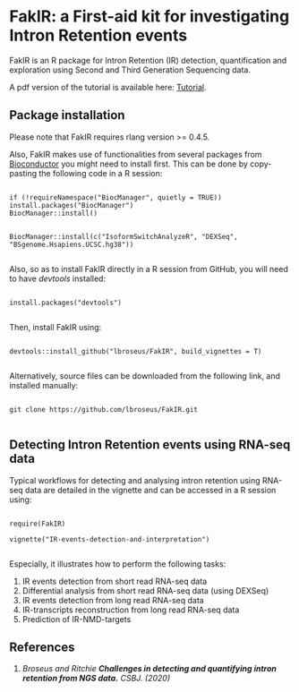 # FakIR: a First-aid kit for investigating Intron Retention events

FakIR is an R package for Intron Retention (IR) detection, quantification and exploration using Second and Third Generation Sequencing data.

A pdf version of the tutorial is available here: [Tutorial](https://github.com/lbroseus/FakIR/blob/master/IR-events-detection-and-interpretation.pdf).


## Package installation 

Please note that FakIR requires rlang version >= 0.4.5.

Also, FakIR makes use of functionalities from several packages from [Bioconductor](https://bioconductor.org) you might need to install first.
This can be done by copy-pasting the following code in a R session:

```

if (!requireNamespace("BiocManager", quietly = TRUE))
install.packages("BiocManager")
BiocManager::install()


BiocManager::install(c("IsoformSwitchAnalyzeR", "DEXSeq", "BSgenome.Hsapiens.UCSC.hg38"))
  
```

Also, so as to install FakIR directly in a R session from GitHub, you will need to have *devtools* installed:

```

install.packages("devtools")
   
```

Then, install FakIR using:

```

devtools::install_github("lbroseus/FakIR", build_vignettes = T)
   
```

Alternatively, source files can be downloaded from the following link, and installed manually:

```

git clone https://github.com/lbroseus/FakIR.git
   
```

## Detecting Intron Retention events using RNA-seq data 

Typical workflows for detecting and analysing intron retention using RNA-seq data are detailed in the vignette and can be accessed in a R session using:

```

require(FakIR)

vignette("IR-events-detection-and-interpretation")
  
```

Especially, it illustrates how to perform the following tasks:

1. IR events detection from short read RNA-seq data
2. Differential analysis from short read RNA-seq data (using DEXSeq)
3. IR events detection from long read RNA-seq data
4. IR-transcripts reconstruction from long read RNA-seq data
5. Prediction of IR-NMD-targets  


## References

1. _Broseus and Ritchie **Challenges in detecting and quantifying intron retention from NGS data.** CSBJ. (2020)_

